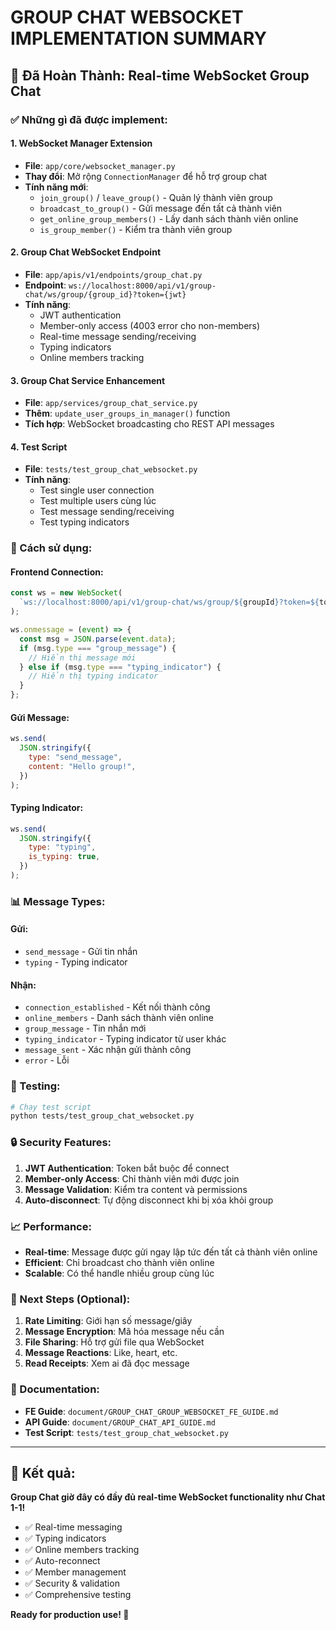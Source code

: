 # GROUP CHAT WEBSOCKET IMPLEMENTATION SUMMARY

## 🎉 Đã Hoàn Thành: Real-time WebSocket Group Chat

### ✅ Những gì đã được implement:

#### 1. **WebSocket Manager Extension**

- **File**: `app/core/websocket_manager.py`
- **Thay đổi**: Mở rộng `ConnectionManager` để hỗ trợ group chat
- **Tính năng mới**:
  - `join_group()` / `leave_group()` - Quản lý thành viên group
  - `broadcast_to_group()` - Gửi message đến tất cả thành viên
  - `get_online_group_members()` - Lấy danh sách thành viên online
  - `is_group_member()` - Kiểm tra thành viên group

#### 2. **Group Chat WebSocket Endpoint**

- **File**: `app/apis/v1/endpoints/group_chat.py`
- **Endpoint**: `ws://localhost:8000/api/v1/group-chat/ws/group/{group_id}?token={jwt}`
- **Tính năng**:
  - JWT authentication
  - Member-only access (4003 error cho non-members)
  - Real-time message sending/receiving
  - Typing indicators
  - Online members tracking

#### 3. **Group Chat Service Enhancement**

- **File**: `app/services/group_chat_service.py`
- **Thêm**: `update_user_groups_in_manager()` function
- **Tích hợp**: WebSocket broadcasting cho REST API messages

#### 4. **Test Script**

- **File**: `tests/test_group_chat_websocket.py`
- **Tính năng**:
  - Test single user connection
  - Test multiple users cùng lúc
  - Test message sending/receiving
  - Test typing indicators

### 🔧 Cách sử dụng:

#### Frontend Connection:

```javascript
const ws = new WebSocket(
  `ws://localhost:8000/api/v1/group-chat/ws/group/${groupId}?token=${token}`
);

ws.onmessage = (event) => {
  const msg = JSON.parse(event.data);
  if (msg.type === "group_message") {
    // Hiển thị message mới
  } else if (msg.type === "typing_indicator") {
    // Hiển thị typing indicator
  }
};
```

#### Gửi Message:

```javascript
ws.send(
  JSON.stringify({
    type: "send_message",
    content: "Hello group!",
  })
);
```

#### Typing Indicator:

```javascript
ws.send(
  JSON.stringify({
    type: "typing",
    is_typing: true,
  })
);
```

### 📊 Message Types:

#### Gửi:

- `send_message` - Gửi tin nhắn
- `typing` - Typing indicator

#### Nhận:

- `connection_established` - Kết nối thành công
- `online_members` - Danh sách thành viên online
- `group_message` - Tin nhắn mới
- `typing_indicator` - Typing indicator từ user khác
- `message_sent` - Xác nhận gửi thành công
- `error` - Lỗi

### 🧪 Testing:

```bash
# Chạy test script
python tests/test_group_chat_websocket.py
```

### 🔒 Security Features:

1. **JWT Authentication**: Token bắt buộc để connect
2. **Member-only Access**: Chỉ thành viên mới được join
3. **Message Validation**: Kiểm tra content và permissions
4. **Auto-disconnect**: Tự động disconnect khi bị xóa khỏi group

### 📈 Performance:

- **Real-time**: Message được gửi ngay lập tức đến tất cả thành viên online
- **Efficient**: Chỉ broadcast cho thành viên online
- **Scalable**: Có thể handle nhiều group cùng lúc

### 🎯 Next Steps (Optional):

1. **Rate Limiting**: Giới hạn số message/giây
2. **Message Encryption**: Mã hóa message nếu cần
3. **File Sharing**: Hỗ trợ gửi file qua WebSocket
4. **Message Reactions**: Like, heart, etc.
5. **Read Receipts**: Xem ai đã đọc message

### 📝 Documentation:

- **FE Guide**: `document/GROUP_CHAT_GROUP_WEBSOCKET_FE_GUIDE.md`
- **API Guide**: `document/GROUP_CHAT_API_GUIDE.md`
- **Test Script**: `tests/test_group_chat_websocket.py`

---

## 🚀 Kết quả:

**Group Chat giờ đây có đầy đủ real-time WebSocket functionality như Chat 1-1!**

- ✅ Real-time messaging
- ✅ Typing indicators
- ✅ Online members tracking
- ✅ Auto-reconnect
- ✅ Member management
- ✅ Security & validation
- ✅ Comprehensive testing

**Ready for production use! 🎉**
